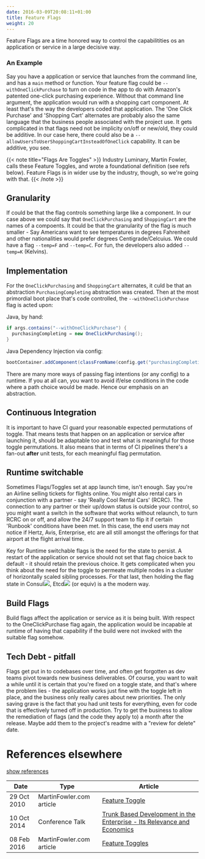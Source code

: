 ```yaml
---
date: 2016-03-09T20:08:11+01:00
title: Feature Flags
weight: 20
---
```


Feature Flags are a time honored way to control the capabilitities os an application or service in a large decisive way. 

### An Example

Say you have 
a application or service that launches from the command line, and has a `main` method or function. Your feature flag 
could be `--withOneClickPurchase` to turn on code in the app to do with Amazon's patented one-click purchasing 
experience.  Without that command line argument, the application would run with a shopping cart component. At least
that's the way the developers coded that application. The 'One Click Purchase' and 'Shopping Cart' alternates are 
probably also the same language that the business people associated with the project use. It gets complicated in 
that flags need not be implicity on/off or new/old, they could be additive. In our case here, there could also be a
`--allowUsersToUserShoppingCartInsteadOfOneClick` capability. It can be additive, you see.

{{< note title="Flags Are Toggles" >}}
Industry Luminary, Martin Fowler, calls these Feature Toggles, and wrote a foundational definition (see refs below). 
Feature Flags is in wider use by the industry, though, so we're going with that.
{{< /note >}}

## Granularity

If could be that the flag controls something large like a component. In our case above we could say that 
`OneClickPurchasing` and `ShoppingCart` are the names of a compoents.  It could be that the granularity of the flag
is much smaller - Say Americans want to see temperatures in degrees Fahrenheit and other nationalities would 
prefer degrees Centigrade/Celcuius. We could have a flag `--temp=F` and `--temp=C`. For fun, the developers also added
`--temp=K` (Kelvins).

## Implementation

For the `OneClickPurchasing` and `ShoppingCart` alternates, it culd be that an abstraction `PurchasingCompleting` 
abstraction was created. Then at the most primordial boot place that's code controlled, the `--withOneClickPurchase` flag
is acted upon:

Java, by hand:

```java
if args.contains("--withOneClickPurchase") {
  purchasingCompleting = new OneClickPurchasing();
}
```

Java Dependency Injection via config:

```java
bootContainer.addComponent(classFromName(config.get("purchasingCompleting")));

```

There are many more ways of passing flag intentions (or any config) to a runtime.  If you at all can, you want to 
 avoid if/else conditions in the code where a path choice would be made. Hence our emphasis on an abstraction.

## Continuous Integration

It is important to have CI guard your reasonable expected permutations of toggle. That means tests that happen on an
application or service after launching it, should be adaptable too and test what is meaningful for those toggle 
permutations. It also means that in terms of CI pipelines there's a fan-out **after** unit tests, for each meaningful
flag permutation.

## Runtime switchable

Sometimes Flags/Toggles set at app launch time, isn't enough. Say you're an Airline selling tickets for flights online.
You might also rental cars in conjunction with a partner - say 'Really Cool Rental Cars' (RCRC). The connection to 
any partner or their up/down status is outside your control, so you might want a switch in the software that works 
without relaunch, to turn RCRC on or off, and allow the 24/7 support team to flip it if certain 'Runbook' conditions
have been met.  In this case, the end users may not notice if Hertz, Avis, Enterprise, etc are all still amongst
the offerings for that airport at the flight arrival time.

Key for Runtime switchable flags is the need for the state to persist. A restart of the application or service should
not set that flag choice back to default - it should retain the previous choice. It gets complicated when you think
about the need for the toggle to permeate multiple nodes in a cluster of horizontally scaled sibling processes. For
that last, then holding the flag state in Consul[![](/images/ext.png)](https://www.consul.io/), 
Etcd[![](/images/ext.png)](https://github.com/coreos/etcd) (or equiv) is a the modern way.

## Build Flags

Build flags affect the application or service as it is being built. With respect to the OneClickPurchase flag again,
the application would be incapable at runtime of having that capability if the build were not invoked with the suitable
flag somehow.

## Tech Debt - pitfall

Flags get put in to codebases over time, and often get forgotten as dev teams pivot towards new business deliverables.
Of course, you want to wait a while until it is certain that you're fixed on a toggle state, and that's where the 
problem lies - the application works just fine with the toggle left in place, and the business only really cares
about new priorities. The only saving grave is the fact that you had unit tests for everything, even for code that
is effectively turned off in production. Try to get the business to allow the remediation of flags (and the code
they apply to) a month after the release. Maybe add them to the project's readme with a "review for delete" date.

# References elsewhere

<a id="showHideRefs" href="javascript:toggleRefs();">show references</a>

Date    | Type  | Article
--------|-------|--------
29 Oct 2010 | MartinFowler.com article | [Feature Toggle](https://martinfowler.com/bliki/FeatureToggle.html)
10 Oct 2014 | Conference Talk | [Trunk Based Development in the Enterprise - Its Relevance and Economics](https://www.perforce.com/merge/2014-sessions/trunk-based-development-enterprise-its-relevance-economics)
08 Feb 2016 | MartinFowler.com article | [Feature Toggles](https://martinfowler.com/articles/feature-toggles.html)

 